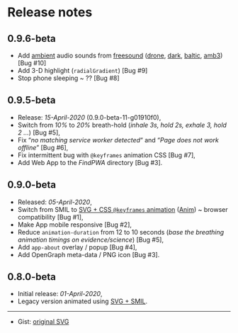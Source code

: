 
# Release notes #

## 0.9.6-beta

 * Add [ambient][] audio sounds from [freesound][] ([drone][], [dark][], [baltic][], [amb3][]) [Bug #10]
 * Add 3-D highlight (`radialGradient`) [Bug #9]
 * Stop phone sleeping ~ ?? [Bug #8]

## 0.9.5-beta

 * Release: _15-April-2020_ (0.9.0-beta-11-g01910f0),
 * Switch from _10%_ to _20%_ breath-hold (_inhale 3s, hold 2s, exhale 3, hold 2 …_) [Bug #5],
 * Fix “_no matching service worker detected_“ and “_Page does not work offline_” [Bug #6],
 * Fix intermittent bug with `@keyframes` animation CSS [Bug #7],
 * Add Web App to the _FindPWA_ directory [Bug #3].

## 0.9.0-beta

 * Released: _05-April-2020_,
 * Switch from SMIL to [SVG + CSS `@keyframes` animation][keyframe] ([Anim][cani-css-anim]) ~ browser compatibility [Bug #1],
 * Make App mobile responsive [Bug #2],
 * Reduce `animation-duration` from 12 to 10 seconds
 (_base the breathing animation timings on evidence/science_) [Bug #5],
 * Add `app-about` overlay / popup [Bug #4],
 * Add OpenGraph meta-data / PNG icon [Bug #3].

## 0.8.0-beta

 * Initial release: _01-April-2020_,
 * Legacy version animated using [SVG + SMIL][smil].

---

 * Gist: [original SVG][gist]

[gist]: https://gist.github.com/nfreear/c8666ec92360d09c4f6d559a4e4d55ec
  "Gist: nfreear / breathing-animation.web-app.svg"
[smil]: https://css-tricks.com/guide-svg-animations-smil/
  "A Guide to SVG Animations (SMIL), by Sara Soueidan, 29-Aug-2018."
[keyframe]: https://css-tricks.com/snippets/css/keyframe-animation-syntax/
  "Keyframe Animation Syntax, by Chris Coyier, 19-Sep-2016."
[cani-css-anim]:https://caniuse.com/#feat=css-animation
  "Can I use 'CSS Animation' (keyframe)?"
[freesound]: https://freesound.org/search/?q=sea
  "Freesound is a collaborative database of Creative Commons Licensed sounds | 15 years of freesound!"
[drone]: https://freesound.org/people/tec_studio/sounds/353976/
  "'drone.wav' by T.E.C. Studios USA, on SoundCloud | License: CC-0"
[dark]: https://freesound.org/people/CaCtUs2003/sounds/103340/
  "Dark_Ambience.wav by CaCtUs2003 | License: CC-0"
[baltic]: https://freesound.org/people/pulswelle/sounds/339517/
  "'Waves at Baltic Sea shore.wav' by pulswelle | License: CC-0"
[amb3]: https://freesound.org/people/Erokia/sounds/432500/
  "'Ambient Wave 3 - (Harmonics)' by Erokia | License: CC-by-nc"
[ambient]: https://blog.freesound.org/?p=1141
  "Blog: The Elementary Wave: creating ambient wave/pads/soundscapes. Posted on 28-Feb-2020 by Erokia."
[conv]: https://www.online-convert.com/result/4375c865-ae1c-4e55-81ba-ecb3a4792a0c
